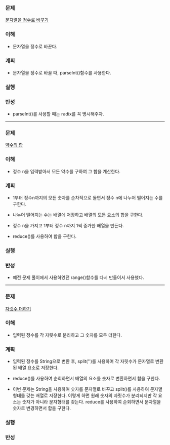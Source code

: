 ### 문제
[문자열을 정수로 바꾸기](https://programmers.co.kr/learn/courses/30/lessons/12925)

### 이해
  - 문자열을 정수로 바꾼다.

### 계획
  - 문자열을 정수로 바꿀 때, parseInt()함수를 사용한다.

### 실행

### 반성
  - parseInt()를 사용할 때는 radix를 꼭 명시해주자.

---

### 문제
[약수의 합](https://programmers.co.kr/learn/courses/30/lessons/12928)

### 이해
  - 정수 n을 입력받아서 모든 약수를 구하여 그 합을 계산한다.

### 계획
  - 1부터 정수n까지의 모든 숫자를 순차적으로 돌면서 정수 n에 나누어 떨어지는 수를 구한다.

  - 나누어 떨어지는 수는 배열에 저장하고 배열의 모든 요소의 합을 구한다.

  - 정수 n을 가지고 1부터 정수 n까지 1씩 증가한 배열을 만든다.

  - reduce()를 사용하여 합을 구한다.

### 실행


### 반성
  - 예전 문제 풀이에서 사용하였던 range()함수를 다시 만들어서 사용했다.

---

### 문제
[자릿수 더하기](https://programmers.co.kr/learn/courses/30/lessons/12931)

### 이해
  - 입력된 정수를 각 자릿수로 분리하고 그 숫자를 모두 더한다.

### 계획
  - 입력된 정수를 String으로 변환 후, split('')를 사용하여 각 자릿수가
    문자열로 변환된 배열 요소로 저장한다.

  - reduce()를 사용하여 순회하면서 배열의 요소를 숫자로 변환하면서 합을 구한다.

  - 이번 문제는 String을 사용하여 숫자를 문자열로 바꾸고 split()를 사용하여
    문자열 형태를 갖는 배열로 저장한다. 이렇게 하면 원래 숫자의 자릿수가
    분리되지만 각 요소는 숫자가 아니라 문자형태를 갖는다.
    reduce를 사용하여 순회하면서 문자열을 숫자로 변경하면서 합을 구한다.

### 실행

### 반성

